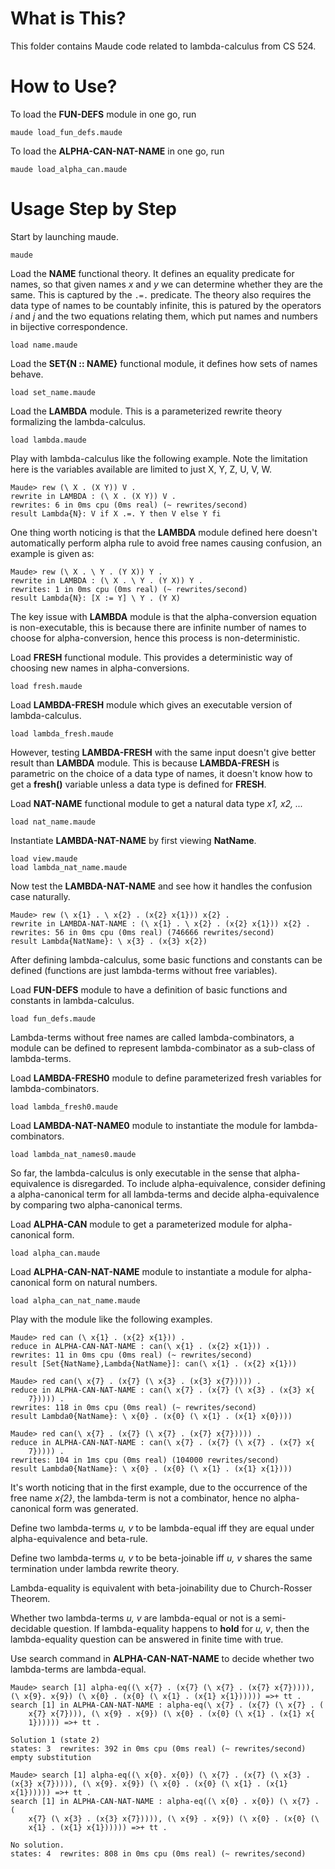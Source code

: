 # What is This?
This folder contains Maude code related to lambda-calculus from CS 524.

# How to Use?
To load the **FUN-DEFS** module in one go, run

```
maude load_fun_defs.maude
```

To load the **ALPHA-CAN-NAT-NAME** in one go, run 
```
maude load_alpha_can.maude
```

# Usage Step by Step
Start by launching maude.

```
maude
```

Load the **NAME** functional theory. It defines an equality predicate for names, so that given names *x* and *y* we can determine whether they are the same. This is captured by the ```.=.``` predicate. The theory also requires the data type of names to be countably infinite, this is patured by the operators *i* and *j* and the two equations relating them, which put names and numbers in bijective correspondence.

```
load name.maude
```

Load the **SET\{N :: NAME\}** functional module, it defines how sets of names behave.

```
load set_name.maude
```

Load the **LAMBDA** module. This is a parameterized rewrite theory formalizing the lambda-calculus.

```
load lambda.maude
```

Play with lambda-calculus like the following example. Note the limitation here is the variables available are limited to just X, Y, Z, U, V, W.

```
Maude> rew (\ X . (X Y)) V . 
rewrite in LAMBDA : (\ X . (X Y)) V .
rewrites: 6 in 0ms cpu (0ms real) (~ rewrites/second)
result Lambda{N}: V if X .=. Y then V else Y fi
```

One thing worth noticing is that the **LAMBDA** module defined here doesn't automatically perform alpha rule to avoid free names causing confusion, an example is given as:

```
Maude> rew (\ X . \ Y . (Y X)) Y .
rewrite in LAMBDA : (\ X . \ Y . (Y X)) Y .
rewrites: 1 in 0ms cpu (0ms real) (~ rewrites/second)
result Lambda{N}: [X := Y] \ Y . (Y X)
```

The key issue with **LAMBDA** module is that the alpha-conversion equation is non-executable, this is because there are infinite number of names to choose for alpha-conversion, hence this process is non-deterministic.

Load **FRESH** functional module. This provides a deterministic way of choosing new names in alpha-conversions.

```
load fresh.maude
```  

Load **LAMBDA-FRESH** module which gives an executable version of lambda-calculus.

```
load lambda_fresh.maude
```

However, testing **LAMBDA-FRESH** with the same input doesn't give better result than **LAMBDA** module. This is because **LAMBDA-FRESH** is parametric on the choice of a data type of names, it doesn't know how to get a **fresh()** variable unless a data type is defined for **FRESH**.

Load **NAT-NAME** functional module to get a natural data type *x1, x2, ...*

```
load nat_name.maude
```

Instantiate **LAMBDA-NAT-NAME** by first viewing **NatName**.

```
load view.maude
load lambda_nat_name.maude
```

Now test the **LAMBDA-NAT-NAME** and see how it handles the confusion case naturally.

```
Maude> rew (\ x{1} . \ x{2} . (x{2} x{1})) x{2} .
rewrite in LAMBDA-NAT-NAME : (\ x{1} . \ x{2} . (x{2} x{1})) x{2} .
rewrites: 56 in 0ms cpu (0ms real) (746666 rewrites/second)
result Lambda{NatName}: \ x{3} . (x{3} x{2})
```

After defining lambda-calculus, some basic functions and constants can be defined (functions are just lambda-terms without free variables).

Load **FUN-DEFS** module to have a definition of basic functions and constants in lambda-calculus.

```
load fun_defs.maude
```

Lambda-terms without free names are called lambda-combinators, a module can be defined to represent lambda-combinator as a sub-class of lambda-terms.

Load **LAMBDA-FRESH0** module to define parameterized fresh variables for lambda-combinators.
```
load lambda_fresh0.maude
```

Load **LAMBDA-NAT-NAME0** module to instantiate the module for lambda-combinators.

```
load lambda_nat_names0.maude
```

So far, the lambda-calculus is only executable in the sense that alpha-equivalence is disregarded. To include alpha-equivalence, consider defining a alpha-canonical term for all lambda-terms and decide alpha-equivalence by comparing two alpha-canonical terms. 

Load **ALPHA-CAN** module to get a parameterized module for alpha-canonical form.

```
load alpha_can.maude
```

Load **ALPHA-CAN-NAT-NAME** module to instantiate a module for alpha-canonical form on natural numbers.

```
load alpha_can_nat_name.maude
```

Play with the module like the following examples.


```
Maude> red can (\ x{1} . (x{2} x{1})) .
reduce in ALPHA-CAN-NAT-NAME : can(\ x{1} . (x{2} x{1})) .
rewrites: 11 in 0ms cpu (0ms real) (~ rewrites/second)
result [Set{NatName},Lambda{NatName}]: can(\ x{1} . (x{2} x{1}))
```
```
Maude> red can(\ x{7} . (x{7} (\ x{3} . (x{3} x{7})))) .
reduce in ALPHA-CAN-NAT-NAME : can(\ x{7} . (x{7} (\ x{3} . (x{3} x{
    7})))) .
rewrites: 118 in 0ms cpu (0ms real) (~ rewrites/second)
result Lambda0{NatName}: \ x{0} . (x{0} (\ x{1} . (x{1} x{0})))
```
```
Maude> red can(\ x{7} . (x{7} (\ x{7} . (x{7} x{7})))) .
reduce in ALPHA-CAN-NAT-NAME : can(\ x{7} . (x{7} (\ x{7} . (x{7} x{
    7})))) .
rewrites: 104 in 1ms cpu (0ms real) (104000 rewrites/second)
result Lambda0{NatName}: \ x{0} . (x{0} (\ x{1} . (x{1} x{1})))
```

It's worth noticing that in the first example, due to the occurrence of the free name *x\{2\}*, the lambda-term is not a combinator, hence no alpha-canonical form was generated.

Define two lambda-terms *u, v* to be lambda-equal iff they are equal under alpha-equivalence and beta-rule. 

Define two lambda-terms *u, v* to be beta-joinable iff *u, v* shares the same termination under lambda rewrite theory.

Lambda-equality is equivalent with beta-joinability due to Church-Rosser Theorem. 

Whether two lambda-terms *u, v* are lambda-equal or not is a semi-decidable question. If lambda-equality happens to **hold** for *u, v*, then the lambda-equality question can be answered in finite time with true. 

Use search command in **ALPHA-CAN-NAT-NAME** to decide whether two lambda-terms are lambda-equal.

```
Maude> search [1] alpha-eq((\ x{7} . (x{7} (\ x{7} . (x{7} x{7})))), (\ x{9}. x{9}) (\ x{0} . (x{0} (\ x{1} . (x{1} x{1}))))) =>+ tt .
search [1] in ALPHA-CAN-NAT-NAME : alpha-eq(\ x{7} . (x{7} (\ x{7} . (
    x{7} x{7}))), (\ x{9} . x{9}) (\ x{0} . (x{0} (\ x{1} . (x{1} x{
    1}))))) =>+ tt .

Solution 1 (state 2)
states: 3  rewrites: 392 in 0ms cpu (0ms real) (~ rewrites/second)
empty substitution
```

```
Maude> search [1] alpha-eq((\ x{0}. x{0}) (\ x{7} . (x{7} (\ x{3} . (x{3} x{7})))), (\ x{9}. x{9}) (\ x{0} . (x{0} (\ x{1} . (x{1} x{1}))))) =>+ tt .
search [1] in ALPHA-CAN-NAT-NAME : alpha-eq((\ x{0} . x{0}) (\ x{7} . (
    x{7} (\ x{3} . (x{3} x{7})))), (\ x{9} . x{9}) (\ x{0} . (x{0} (\
    x{1} . (x{1} x{1}))))) =>+ tt .

No solution.
states: 4  rewrites: 808 in 0ms cpu (0ms real) (~ rewrites/second)
```


